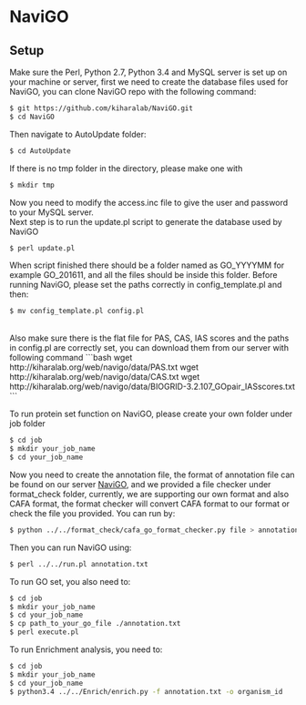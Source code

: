 <h1>NaviGO</h1>

Setup
-----
Make sure the Perl, Python 2.7, Python 3.4 and MySQL server is set up on your machine or server, first we need to create the database files used for NaviGO, you can clone NaviGO repo with the following command:
```bash
$ git https://github.com/kiharalab/NaviGO.git
$ cd NaviGO
```
Then navigate to AutoUpdate folder:
```bash
$ cd AutoUpdate
```
If there is no tmp folder in the directory, please make one with
```bash
$ mkdir tmp
```
Now you need to modify the access.inc file to give the user and password to your MySQL server.
<br>
Next step is to run the update.pl script to generate the database used by NaviGO
```bash
$ perl update.pl
```
When script finished there should be a folder named as GO_YYYYMM for example GO_201611, and all the files should be inside this folder. Before running NaviGO, please set the paths correctly in config_template.pl and then:
```bash
$ mv config_template.pl config.pl
```

<br>
Also make sure there is the flat file for PAS, CAS, IAS scores and the paths in config.pl are correctly set, you can download them from our server with following command
```bash
wget http://kiharalab.org/web/navigo/data/PAS.txt
wget http://kiharalab.org/web/navigo/data/CAS.txt
wget http://kiharalab.org/web/navigo/data/BIOGRID-3.2.107_GOpair_IASscores.txt
```

To run protein set function on NaviGO, please create your own folder under job folder
```bash
$ cd job
$ mkdir your_job_name
$ cd your_job_name
```
Now you need to create the annotation file, the format of annotation file can be found on our server <a href="http://kiharalab.org/web/wei72/NaviGO/views/proteinset.php">NaviGO</a>, and we provided a file checker under format_check folder, currently, we are supporting our own format and also CAFA format, the format checker will convert CAFA format to our format or check the file you provided. You can run by:
```bash
$ python ../../format_check/cafa_go_format_checker.py file > annotation.txt
```

Then you can run NaviGO using:
```bash
$ perl ../../run.pl annotation.txt
```

To run GO set, you also need to:
```bash
$ cd job
$ mkdir your_job_name
$ cd your_job_name
$ cp path_to_your_go_file ./annotation.txt
$ perl execute.pl
```

To run Enrichment analysis, you need to:
```bash
$ cd job
$ mkdir your_job_name
$ cd your_job_name
$ python3.4 ../../Enrich/enrich.py -f annotation.txt -o organism_id
```

